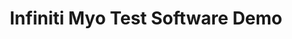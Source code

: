 ---
layout: default
category: bts
tags: ["myo","openFrameworks"]
video: "https://player.vimeo.com/video/175295074?badge=0&amp;autopause=0&amp;player_id=0&amp;app_id=72231"
title: "Infiniti Myo Test Software Demo"
thumbnail: "https://i.vimeocdn.com/video/582373367_295x166.jpg?r=pad"
description: | 
  Here's an app to help working with data coming off the Myo armband. 
  
  https://www.dropbox.com/s/pzlhultoea3z66f/sketchMyoOutput_2016-07-18_ab58ba0.zip?dl=0
  
  There are three visual outputs to help you see what is going on:
  
  1. An axis with an arrow showing the current direction the Myo is pointing
  2. A graph showing our calculated excitement level. This graph changes color based on the following states:
  - calm: blue
  - active: green
  - excited: red
  3. Background flashes when right-to-left or left-to-right waves are detected
  
  The app also outputs OSC messages according to the sensor API document (https://docs.google.com/document/d/1qn4HZCblzYcB2YbZQIBpGvwHSWg8ne3jxWhgrbe00bw). You can edit the data/settings.json file to set the hostname and port that data is sent to. If this file isn't can't be parsed, it defaults to localhost:4634.
---